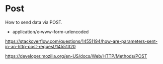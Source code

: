 # Post
How to send data via POST.  

- application/x-www-form-urlencoded

https://stackoverflow.com/questions/14551194/how-are-parameters-sent-in-an-http-post-request/14551320

https://developer.mozilla.org/en-US/docs/Web/HTTP/Methods/POST